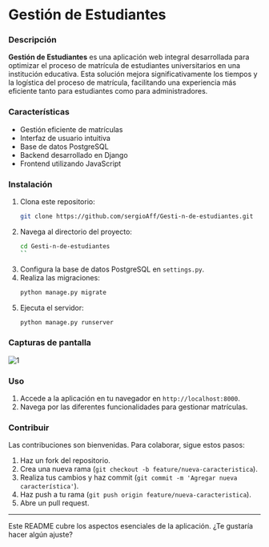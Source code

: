 # Gestión de Estudiantes

### Descripción
**Gestión de Estudiantes** es una aplicación web integral desarrollada para optimizar el proceso de matrícula de estudiantes universitarios en una institución educativa. Esta solución mejora significativamente los tiempos y la logística del proceso de matrícula, facilitando una experiencia más eficiente tanto para estudiantes como para administradores.

### Características
- Gestión eficiente de matrículas
- Interfaz de usuario intuitiva
- Base de datos PostgreSQL
- Backend desarrollado en Django
- Frontend utilizando JavaScript

### Instalación
1. Clona este repositorio:
    ```bash
    git clone https://github.com/sergioAff/Gesti-n-de-estudiantes.git
    ```
2. Navega al directorio del proyecto:
    ```bash
    cd Gesti-n-de-estudiantes
    ``
4. Configura la base de datos PostgreSQL en `settings.py`.
5. Realiza las migraciones:
    ```bash
    python manage.py migrate
    ```
6. Ejecuta el servidor:
    ```bash
    python manage.py runserver
    ```
### Capturas de pantalla

![1](https://github.com/user-attachments/assets/f236cb74-5257-406d-a697-6a5362ad1c4f)


### Uso
1. Accede a la aplicación en tu navegador en `http://localhost:8000`.
2. Navega por las diferentes funcionalidades para gestionar matrículas.

### Contribuir
Las contribuciones son bienvenidas. Para colaborar, sigue estos pasos:

1. Haz un fork del repositorio.
2. Crea una nueva rama (`git checkout -b feature/nueva-caracteristica`).
3. Realiza tus cambios y haz commit (`git commit -m 'Agregar nueva característica'`).
4. Haz push a tu rama (`git push origin feature/nueva-caracteristica`).
5. Abre un pull request.

---

Este README cubre los aspectos esenciales de la aplicación. ¿Te gustaría hacer algún ajuste?
